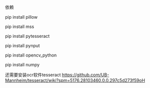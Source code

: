 依赖

pip install pillow

pip install mss

pip install pytesseract

pip install pynput

pip install opencv_python

pip install numpy

还需要安装ocr软件tesseract
https://github.com/UB-Mannheim/tesseract/wiki?spm=5176.28103460.0.0.297c5d273f59oH
